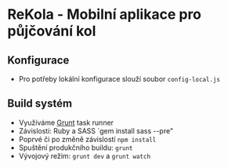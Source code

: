 # ReKola - Mobilní aplikace pro půjčování kol

## Konfigurace

* Pro potřeby lokální konfigurace slouží soubor `config-local.js`

## Build systém

* Využíváme [Grunt](http://gruntjs.com) task runner
* Závislosti: Ruby a SASS `gem install sass --pre"
* Poprvé či po změně závislostí `npm install`
* Spuštění produkčního buildu: `grunt`
* Vývojový režim: `grunt dev` a `grunt watch`
